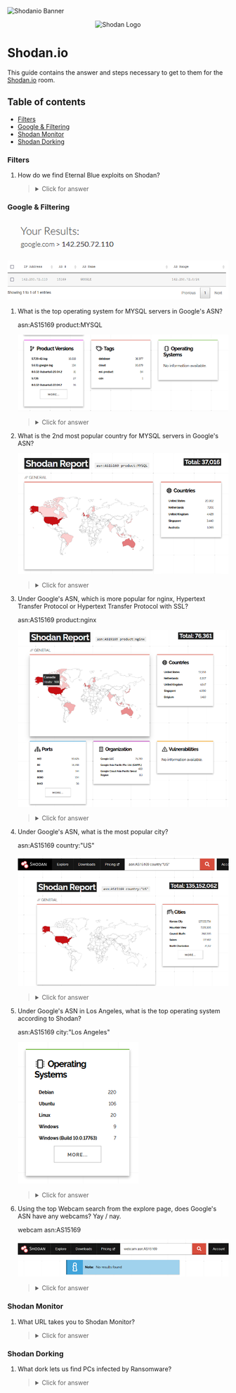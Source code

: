 ![Shodanio Banner](https://i.imgur.com/J1ik7ZU.png)

<p align="center">
   <img src="https://github.com/Kevinovitz/TryHackMe_Writeups/blob/main/shodan/Shodan_Cover.png" alt="Shodan Logo">
</p>

# Shodan.io

This guide contains the answer and steps necessary to get to them for the [Shodan.io](https://tryhackme.com/room/shodan) room.

## Table of contents

- [Filters](#filters)
- [Google & Filtering](#google--Filtering)
- [Shodan Monitor](#shodan-monitor)
- [Shodan Dorking](#shodan-dorking)

### Filters



1. How do we find Eternal Blue exploits on Shodan?

   

   ><details><summary>Click for answer</summary>vuln:ms17-010</details>

### Google & Filtering

![IP](https://github.com/Kevinovitz/TryHackMe_Writeups/blob/main/shodan/Google_Filtering_IP.png)

![ASN](https://github.com/Kevinovitz/TryHackMe_Writeups/blob/main/shodan/Google_Filtering_ASN.png)

1. What is the top operating system for MYSQL servers in Google's ASN?    

   asn:AS15169 product:MYSQL
   
   ![OS](https://github.com/Kevinovitz/TryHackMe_Writeups/blob/main/shodan/Google_Filtering_OS.png)

   ><details><summary>Click for answer</summary>5.6.40-84.0-log</details>

2. What is the 2nd most popular country for MYSQL servers in Google's ASN?

   ![Country](https://github.com/Kevinovitz/TryHackMe_Writeups/blob/main/shodan/Google_Filtering_Country.png)

   ><details><summary>Click for answer</summary>Netherlands</details>

3. Under Google's ASN, which is more popular for nginx, Hypertext Transfer Protocol or Hypertext Transfer Protocol with SSL?

   asn:AS15169 product:nginx
   
   ![Nginx](https://github.com/Kevinovitz/TryHackMe_Writeups/blob/main/shodan/Google_Filtering_Nginx.png)

   ><details><summary>Click for answer</summary>Hypertext Transfer Protocol </details>

4. Under Google's ASN, what is the most popular city?

   asn:AS15169 country:"US"
   
   ![City](https://github.com/Kevinovitz/TryHackMe_Writeups/blob/main/shodan/Google_Filtering_City.png)

   ><details><summary>Click for answer</summary>Mountain View</details>

5. Under Google's ASN in Los Angeles, what is the top operating system according to Shodan?

   asn:AS15169 city:"Los Angeles"
   
   ![LA OS](https://github.com/Kevinovitz/TryHackMe_Writeups/blob/main/shodan/Google_Filtering_LA_OS.png)

   ><details><summary>Click for answer</summary>PAN-OS</details>

6. Using the top Webcam search from the explore page, does Google's ASN have any webcams? Yay / nay.

   webcam asn:AS15169
   
   ![Webcam](https://github.com/Kevinovitz/TryHackMe_Writeups/blob/main/shodan/Google_Filtering_Webcam.png)

   ><details><summary>Click for answer</summary>Nay</details>

### Shodan Monitor



1. What URL takes you to Shodan Monitor?

   

   ><details><summary>Click for answer</summary></details>

### Shodan Dorking



1. What dork lets us find PCs infected by Ransomware? 

   

   ><details><summary>Click for answer</summary></details>
